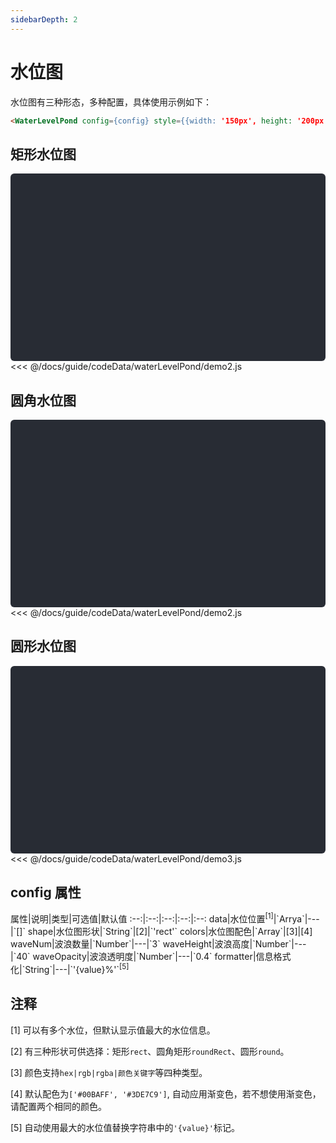 ```yaml
---
sidebarDepth: 2
---
```


# 水位图

<vue-page-btn />

水位图有三种形态，多种配置，具体使用示例如下：

```html
<WaterLevelPond config={config} style={{width: '150px', height: '200px'}} />
```

<click-to-copy :info="waterLevelPondTag" />

## 矩形水位图

<div class="chart-container" id="water-level-pond1"></div>

<fold-box title="点击以展示/隐藏config数据">
<<< @/docs/guide/codeData/waterLevelPond/demo2.js
</fold-box>

## 圆角水位图

<div class="chart-container" id="water-level-pond2"></div>

<fold-box title="点击以展示/隐藏config数据">
<<< @/docs/guide/codeData/waterLevelPond/demo2.js
</fold-box>

## 圆形水位图

<div class="chart-container" id="water-level-pond3"></div>

<fold-box title="点击以展示/隐藏config数据">
<<< @/docs/guide/codeData/waterLevelPond/demo3.js
</fold-box>

## config 属性

<full-width-table>
属性|说明|类型|可选值|默认值
:--:|:--:|:--:|:--:|:--:
data|水位位置<sup>[1]</sup>|`Arrya<Number>`|---|`[]`
shape|水位图形状|`String`|[2]|`'rect'`
colors|水位图配色|`Array<String>`|[3]|[4]
waveNum|波浪数量|`Number`|---|`3`
waveHeight|波浪高度|`Number`|---|`40`
waveOpacity|波浪透明度|`Number`|---|`0.4`
formatter|信息格式化|`String`|---|`'{value}%'`<sup>[5]</sup>
</full-width-table>

## 注释

[1] 可以有多个水位，但默认显示值最大的水位信息。

[2] 有三种形状可供选择：矩形`rect`、圆角矩形`roundRect`、圆形`round`。

[3] 颜色支持`hex|rgb|rgba|颜色关键字`等四种类型。

[4] 默认配色为`['#00BAFF', '#3DE7C9']`, 自动应用渐变色，若不想使用渐变色，请配置两个相同的颜色。

[5] 自动使用最大的水位值替换字符串中的`'{value}'`标记。

<script>
import { render } from './utils'

import waterLevelPond from './codeData/waterLevelPond/index.js'

export default {
  data () {
    return {
      waterLevelPondTag: `<WaterLevelPond config={config} style={{width: '150px', height: '200px'}} />`,

      ...waterLevelPond,
    }
  },
  mounted () {
    this.renderNode()
  },
  methods: {
    renderNode () {
      Array(3).fill({width: '150px', height: '200px'}).forEach((style, i) => render({
        r: [datav.WaterLevelPond, { config: this[`waterLevelPond${i + 1}`], style }],
        $: `#water-level-pond${i + 1}`
      }))
    }
  }
}
</script>

<style>
.chart-container {
  position: relative;
  height: 300px;
  background-color: #282c34;
  overflow: hidden;
  border-radius: 6px;
  display: flex;
  justify-content: center;
  align-items: center;
  color: #7ec699;
  font-weight: bold;
}
</style>
